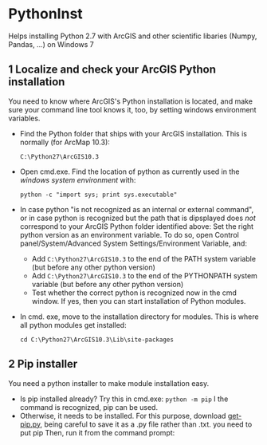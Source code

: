 # PythonInst
Helps installing Python 2.7 with ArcGIS and other scientific libaries (Numpy, Pandas, ...) on Windows 7


## 1 Localize and check your ArcGIS Python installation
You need to know where ArcGIS's Python installation is located, and make sure your command line tool knows it, too, by setting windows environment variables.

- Find the Python folder that ships with your ArcGIS installation. This is normally (for ArcMap 10.3):

    ```C:\Python27\ArcGIS10.3 ```

- Open  cmd.exe. Find the location of python as currently used in the *windows system environment* with: 

    ```python -c "import sys; print sys.executable"```

- In case python "is not recognized as an internal or external command", or in case python is recognized but the path that is dipsplayed does *not* correspond to your ArcGIS Python folder identified above: Set the right python version as an environment variable. To do so, open Control panel/System/Advanced System Settings/Environment Variable, and:     
    - Add ```C:\Python27\ArcGIS10.3``` to the end of the PATH system variable (but before any other python version)
    - Add ```C:\Python27\ArcGIS10.3``` to the end of the PYTHONPATH system variable (but before any other python version)
    - Test whether the correct python is recognized now in the cmd window. If yes, then you can start installation of Python modules.

- In cmd. exe, move to the installation directory for modules. This is where all python modules get installed:

   ```cd C:\Python27\ArcGIS10.3\Lib\site-packages```    

## 2 Pip installer
You need a python installer to make module installation easy.

- Is pip installed already? Try this in cmd.exe:
    ```python -m pip```
    I the command is recognized, pip can be used. 
- Otherwise, it needs to be installed. For this purpose, download [get-pip.py](https://bootstrap.pypa.io/get-pip.py), being careful to save it as a .py file rather than .txt. you need to put pip Then, run it from the command prompt:
